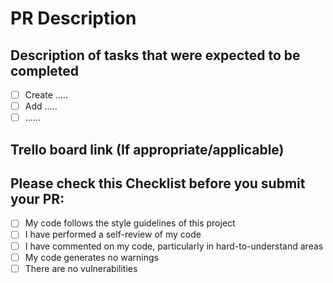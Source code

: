 # PR Description
<!-- Please include a brief description of the pull request you want to raise. -->

## Description of tasks that were expected to be completed
<!-- List all the tasks and sub-tasks that were assigned to you Make sure you check every completed task. list them in this style -->

- [ ] Create .....
- [ ] Add .....
- [ ] ......

## Trello board link (If appropriate/applicable)
<!-- Provide Trello board link related to your PR in case it's appropriate and applicable -->


## Please check this Checklist before you submit your PR:

- [ ] My code follows the style guidelines of this project
- [ ] I have performed a self-review of my code
- [ ] I have commented on my code, particularly in hard-to-understand areas
- [ ] My code generates no warnings
- [ ] There are no vulnerabilities
